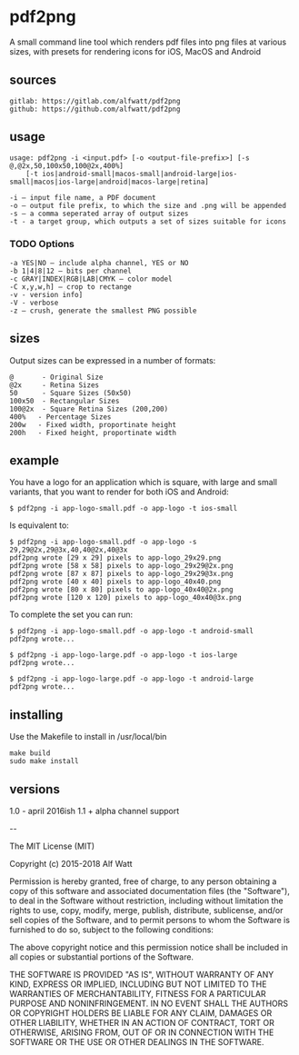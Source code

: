 # pdf2png

A small command line tool which renders pdf files into png files at various sizes,
with presets for rendering icons for iOS, MacOS and Android

## sources

    gitlab: https://gitlab.com/alfwatt/pdf2png
    github: https://github.com/alfwatt/pdf2png

## usage

    usage: pdf2png -i <input.pdf> [-o <output-file-prefix>] [-s @,@2x,50,100x50,100@2x,400%]
        [-t ios|android-small|macos-small|android-large|ios-small|macos|ios-large|android|macos-large|retina]

    -i — input file name, a PDF document
    -o — output file prefix, to which the size and .png will be appended
    -s — a comma seperated array of output sizes
    -t - a target group, which outputs a set of sizes suitable for icons
    
### TODO Options

    -a YES|NO — include alpha channel, YES or NO
    -b 1|4|8|12 — bits per channel
    -c GRAY|INDEX|RGB|LAB|CMYK — color model
    -C x,y,w,h] — crop to rectange 
    -v - version info]
    -V - verbose
    -z — crush, generate the smallest PNG possible

## sizes

Output sizes can be expressed in a number of formats:

    @       - Original Size
    @2x     - Retina Sizes
    50      - Square Sizes (50x50)
    100x50  - Rectangular Sizes
    100@2x  - Square Retina Sizes (200,200)
    400%   - Percentage Sizes
    200w   - Fixed width, proportinate height
    200h   - Fixed height, proportinate width

## example

You have a logo for an application which is square, with large and small variants, that you want to render for both iOS and Android:

    $ pdf2png -i app-logo-small.pdf -o app-logo -t ios-small

Is equivalent to:

    $ pdf2png -i app-logo-small.pdf -o app-logo -s 29,29@2x,29@3x,40,40@2x,40@3x
    pdf2png wrote [29 x 29] pixels to app-logo_29x29.png
    pdf2png wrote [58 x 58] pixels to app-logo_29x29@2x.png
    pdf2png wrote [87 x 87] pixels to app-logo_29x29@3x.png
    pdf2png wrote [40 x 40] pixels to app-logo_40x40.png
    pdf2png wrote [80 x 80] pixels to app-logo_40x40@2x.png
    pdf2png wrote [120 x 120] pixels to app-logo_40x40@3x.png

To complete the set you can run:

    $ pdf2png -i app-logo-small.pdf -o app-logo -t android-small
    pdf2png wrote...
    
    $ pdf2png -i app-logo-large.pdf -o app-logo -t ios-large
    pdf2png wrote...
    
    $ pdf2png -i app-logo-large.pdf -o app-logo -t android-large
    pdf2png wrote...

## installing

Use the Makefile to install in /usr/local/bin

    make build
    sudo make install

## versions

1.0 - april 2016ish
1.1 + alpha channel support 

--

The MIT License (MIT)

Copyright (c) 2015-2018 Alf Watt

Permission is hereby granted, free of charge, to any person obtaining a copy
of this software and associated documentation files (the "Software"), to deal
in the Software without restriction, including without limitation the rights
to use, copy, modify, merge, publish, distribute, sublicense, and/or sell
copies of the Software, and to permit persons to whom the Software is
furnished to do so, subject to the following conditions:

The above copyright notice and this permission notice shall be included in all
copies or substantial portions of the Software.

THE SOFTWARE IS PROVIDED "AS IS", WITHOUT WARRANTY OF ANY KIND, EXPRESS OR
IMPLIED, INCLUDING BUT NOT LIMITED TO THE WARRANTIES OF MERCHANTABILITY,
FITNESS FOR A PARTICULAR PURPOSE AND NONINFRINGEMENT. IN NO EVENT SHALL THE
AUTHORS OR COPYRIGHT HOLDERS BE LIABLE FOR ANY CLAIM, DAMAGES OR OTHER
LIABILITY, WHETHER IN AN ACTION OF CONTRACT, TORT OR OTHERWISE, ARISING FROM,
OUT OF OR IN CONNECTION WITH THE SOFTWARE OR THE USE OR OTHER DEALINGS IN THE
SOFTWARE.


